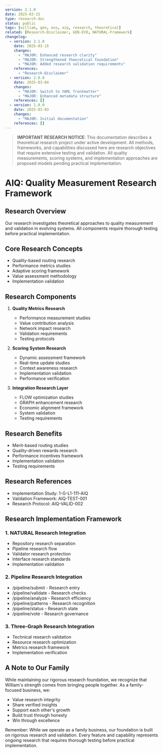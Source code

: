 ```yaml
---
version: 2.1.0
date: 2025-03-15
type: research-doc
status: public
tags: [william, gen, evo, aiq, research, theoretical]
related: [Research-Disclaimer, GEN-EVO, NATURAL-Framework]
changelog:
  - version: 2.1.0
    date: 2025-03-15
    changes:
      - "MAJOR: Enhanced research clarity"
      - "MAJOR: Strengthened theoretical foundation"
      - "MAJOR: Added research validation requirements"
    references:
      - "Research-Disclaimer"
  - version: 2.0.0
    date: 2025-03-04
    changes:
      - "MAJOR: Switch to YAML frontmatter"
      - "MAJOR: Enhanced metadata structure"
    references: []
  - version: 1.0.0
    date: 2025-03-03
    changes:
      - "MAJOR: Initial documentation"
    references: []
---
```


> **IMPORTANT RESEARCH NOTICE**: This documentation describes a theoretical research project under active development. All methods, frameworks, and capabilities discussed here are research objectives that require extensive testing and validation. All quality measurements, scoring systems, and implementation approaches are proposed models pending practical implementation.

# AIQ: Quality Measurement Research Framework

## Research Overview

Our research investigates theoretical approaches to quality measurement and validation in evolving systems. All components require thorough testing before practical implementation.

## Core Research Concepts
- Quality-based routing research
- Performance metrics studies
- Adaptive scoring framework
- Value assessment methodology
- Implementation validation

## Research Components

1. **Quality Metrics Research**
   - Performance measurement studies
   - Value contribution analysis
   - Network impact research
   - Validation requirements
   - Testing protocols

2. **Scoring System Research**
   - Dynamic assessment framework
   - Real-time update studies
   - Context awareness research
   - Implementation validation
   - Performance verification

3. **Integration Research Layer**
   - FLOW optimization studies
   - GRAPH enhancement research
   - Economic alignment framework
   - System validation
   - Testing requirements

## Research Benefits
- Merit-based routing studies
- Quality-driven rewards research
- Performance incentives framework
- Implementation validation
- Testing requirements

## Research References
- Implementation Study: 1-G-L1-111-AIQ
- Validation Framework: AIQ-TEST-001
- Research Protocol: AIQ-VALID-002

## Research Implementation Framework

### 1. NATURAL Research Integration
- Repository research separation
- Pipeline research flow
- Validator research protection
- Interface research standards
- Implementation validation

### 2. Pipeline Research Integration
- /pipeline/submit - Research entry
- /pipeline/validate - Research checks
- /pipeline/analyze - Research efficiency
- /pipeline/patterns - Research recognition
- /pipeline/status - Research state
- /pipeline/vote - Research governance

### 3. Three-Graph Research Integration
- Technical research validation
- Resource research optimization
- Metrics research framework
- Implementation verification

## A Note to Our Family

While maintaining our rigorous research foundation, we recognize that William's strength comes from bringing people together. As a family-focused business, we:
- Value research integrity
- Share verified insights
- Support each other's growth
- Build trust through honesty
- Win through excellence

Remember: While we operate as a family business, our foundation is built on rigorous research and validation. Every feature and capability represents ongoing research that requires thorough testing before practical implementation.